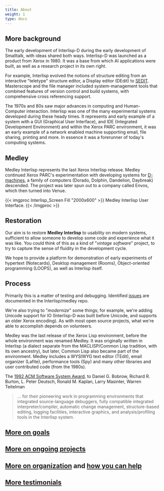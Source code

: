 ```yaml
---
title: About
weight: 1
type: docs
---
```

## More background

The early development of Interlisp-D during the early development of Smalltalk, with ideas shared both ways. Interlisp-D was launched as a product from Xerox in 1980. It was a base from which AI applications were built, as well as a research project in its own right.

For example, Interlisp evolved the notions of structure editing from an interactive "teletype" structure editor, a Display editor (DEdit) to [SEDIT](https://www.youtube.com/watch?v=2qsmF8HHskg). Masterscope and the file manager included system-management tools that combined features of version control and build systems, with comprehensive cross referencing support.

The 1970s and 80s saw major advances in computing and Human-Computer interaction.  Interlisp was one of the many experimental systems developed during these heady times.  It represents and early example of a system with a GUI (Graphical User Interface), and IDE (Integrated Development Environment) and within the Xerox PARC environment, it was an early example of a network enabled machine supporting email, file sharing, printing and more.  In essence it was a forerunner of today's computing systems.

## Medley

Medley Interlisp represents the last Xerox Interlisp release.  Medley continued Xerox PARC's experimentation with developing systems for [D-machines](http://www.bitsavers.org/pdf/xerox/parc/Exploring_the_Ethernet_with_Mouse_and_Keyboard_May81.pdf), a family of computers (Dorado, Dolphin, Dandelion, Daybreak) descended. The project was later spun out to a company called Envos, which then turned into Venue.

{{< imgproc Interlisp_Screen Fill "2000x600" >}} Medley Interlisp User Interface. {{< /imgproc >}}

## Restoration

Our aim is to restore **Medley Interlisp** to usability on modern systems, sufficient to allow someone to develop some code and experience what it was like. You could think of this as a kind of "*vintage software*" project, to try to capture the sense of fluidity in the development cycle. 

We hope to provide a platform for demonstration of early experiments of hypertext (Notecards), Desktop management (Rooms), Object-oriented programming (LOOPS), as well as Interlisp itself.

## Process

Primarily this is a matter of testing and debugging.  Identified [issues](https://github.com/interlisp/medley/issues) are documented in the Interlisp/medley repo. 

We're also trying to "*modernize*" some things; for example, we're adding Unicode support for IO (Interlisp-D was built before Unicode, and supports an older Xerox encoding). As with most open source projects, what we're able to accomplish depends on volunteers.

Medley was the last release of the Xerox Lisp environment, before the whole environment was renamed Medley. It was originally written in Interlisp (a dialect separate from the MACLISP/Common Lisp tradition, with its own ancestry), but later, Common Lisp also became part of the environment. Medley includes a WYSIWYG text editor (TEdit), email organizer (Lafite), performance tools (Spy) and many other libraries and user contributed code (from the 1980s).

The [1992 ACM Software System Award](https://awards.acm.org/award_winners?year=1992&award=149&region=&submit=Submit&isSpecialCategory=), to Daniel G. Bobrow, Richard R. Burton, L. Peter Deutsch, Ronald M. Kaplan, Larry Masinter, Warren Teitelman

> ... for their pioneering work in programming environments that integrated source-language debuggers, fully compatible integrated interpreter/compiler, automatic change management,  structure-based editing, logging facilities, interactive graphics, and analysis/profiling tools in the Interlisp system.

## [More on goals](medleygoals)

## [More on ongoing projects](ongoingprojects)

## [More on organization](partners) and [how you can help](getinvolved)

## [More testimonials](twitter)
